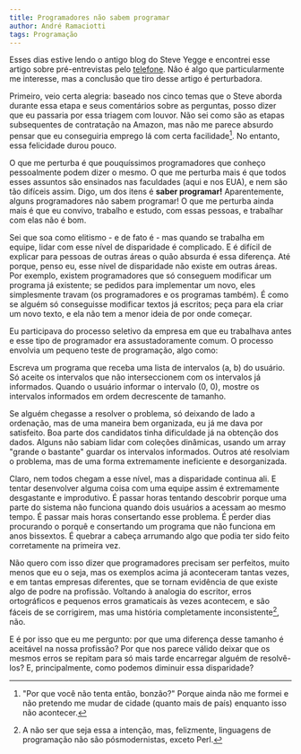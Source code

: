 ```yaml
---
title: Programadores não sabem programar
author: André Ramaciotti
tags: Programação
---
```


Esses dias estive lendo o antigo blog do Steve Yegge e encontrei esse artigo
sobre pré-entrevistas pelo [telefone][TFA].  Não é algo que particularmente me
interesse, mas a conclusão que tiro desse artigo é perturbadora.

Primeiro, veio certa alegria: baseado nos cinco temas que o Steve aborda durante
essa etapa e seus comentários sobre as perguntas, posso dizer que eu passaria
por essa triagem com louvor.  Não sei como são as etapas subsequentes de
contratação na Amazon, mas não me parece absurdo pensar que eu conseguiria
emprego lá com certa facilidade[^n1].  No entanto, essa felicidade durou pouco.

O que me perturba é que pouquíssimos programadores que conheço pessoalmente
podem dizer o mesmo.  O que me perturba mais é que todos esses assuntos são
ensinados nas faculdades (aqui e nos EUA), e nem são tão difíceis assim.  Digo,
um dos itens é **saber programar!** Aparentemente, alguns programadores não
sabem programar!  O que me perturba ainda mais é que eu convivo, trabalho e
estudo, com essas pessoas, e trabalhar com elas não é bom.

Sei que soa como elitismo - e de fato é - mas quando se trabalha em equipe,
lidar com esse nível de disparidade é complicado.  E é difícil de explicar para
pessoas de outras áreas o quão absurda é essa diferença.  Até porque, penso eu,
esse nível de disparidade não existe em outras áreas.  Por exemplo, existem
programadores que só conseguem modificar um programa já existente; se pedidos
para implementar um novo, eles simplesmente travam (os programadores e os
programas também).  É como se alguém só conseguisse modificar textos já
escritos; peça para ela criar um novo texto, e ela não tem a menor ideia de por
onde começar.

Eu participava do processo seletivo da empresa em que eu trabalhava antes e esse
tipo de programador era assustadoramente comum.  O processo envolvia um pequeno
teste de programação, algo como:

Escreva um programa que receba uma lista de intervalos (a, b) do usuário.  Só
aceite os intervalos que não interseccionem com os intervalos já informados.
Quando o usuário informar o intervalo (0, 0), mostre os intervalos informados em
ordem decrescente de tamanho.

Se alguém chegasse a resolver o problema, só deixando de lado a ordenação, mas
de uma maneira bem organizada, eu já me dava por satisfeito.  Boa parte dos
candidatos tinha dificuldade já na obtenção dos dados.  Alguns não sabiam lidar
com coleções dinâmicas, usando um array "grande o bastante" guardar os
intervalos informados.  Outros até resolviam o problema, mas de uma forma
extremamente ineficiente e desorganizada.

Claro, nem todos chegam a esse nível, mas a disparidade continua ali.  E tentar
desenvolver alguma coisa com uma equipe assim é extremamente desgastante e
improdutivo.  É passar horas tentando descobrir porque uma parte do sistema não
funciona quando dois usuários a acessam ao mesmo tempo.  É passar mais horas
consertando esse problema.  É perder dias procurando o porquê e consertando um
programa que não funciona em anos bissextos.  É quebrar a cabeça arrumando algo
que podia ter sido feito corretamente na primeira vez.

Não quero com isso dizer que programadores precisam ser perfeitos, muito menos
que eu o seja, mas os exemplos acima já aconteceram tantas vezes, e em tantas
empresas diferentes, que se tornam evidência de que existe algo de podre na
profissão.  Voltando à analogia do escritor, erros ortográficos e pequenos erros
gramaticais às vezes acontecem, e são fáceis de se corrigirem, mas uma história
completamente inconsistente[^n2], não.

E é por isso que eu me pergunto: por que uma diferença desse tamanho é aceitável
na nossa profissão?  Por que nos parece válido deixar que os mesmos erros se
repitam para só mais tarde encarregar alguém de resolvê-los?  E, principalmente,
como podemos diminuir essa disparidade?

[^n1]: "Por que você não tenta então, bonzão?"  Porque ainda não me formei e não
pretendo me mudar de cidade (quanto mais de país) enquanto isso não acontecer.

[^n2]: A não ser que seja essa a intenção, mas, felizmente, linguagens de
programação não são pósmodernistas, exceto Perl.

[TFA]: https://sites.google.com/site/steveyegge2/five-essential-phone-screen-questions
